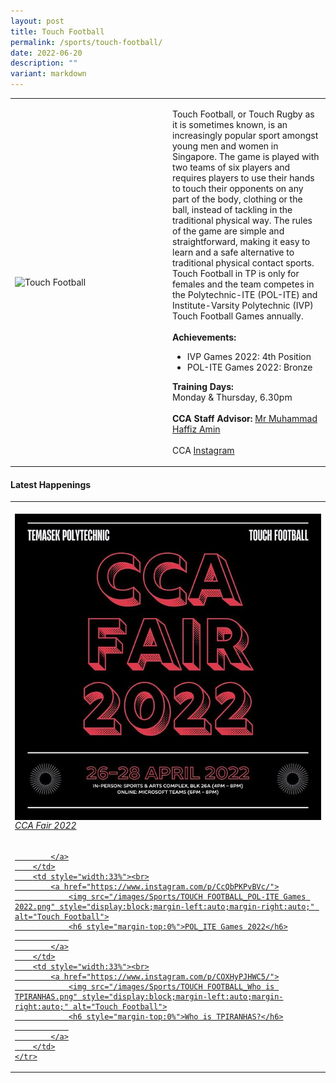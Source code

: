 ```yaml
---
layout: post
title: Touch Football
permalink: /sports/touch-football/
date: 2022-06-20
description: ""
variant: markdown
---
```

<table>
    <tbody><tr>
        <td style="width:50%"><img src="https://hosting.photobucket.com/images/i/tracyng81/Touch_Football.jpeg?width=320&amp;height=320&amp;fit=bounds" style="display:block;margin-left:auto;margin-right:auto;" alt="Touch Football"></td>
        <td>
            <p>
                Touch Football, or Touch Rugby as it is sometimes known, is an increasingly popular sport amongst young men and women in Singapore. The game is played with two teams of six players and requires players to use their hands to touch their opponents on any part of the body, clothing or the ball, instead of tackling in the traditional physical way. The rules of the game are simple and straightforward, making it easy to learn and a safe alternative to traditional physical contact sports. Touch Football in TP is only for females and the team competes in the Polytechnic-ITE (POL-ITE) and Institute-Varsity Polytechnic (IVP) Touch Football Games annually.<br>
                <br>
                <b>Achievements:</b><br>
                </p><ul>
                    <li>IVP Games 2022: 4th Position</li>
                    <li>POL-ITE Games 2022: Bronze</li>
                </ul>
            <p></p>
            <p>
                <b>Training Days:</b><br>
                Monday &amp; Thursday, 6.30pm<br>
                <br>
                <b>CCA Staff Advisor:</b> <a href="Muhammad_Haffiz_AMIN@TP.EDU.SG">Mr Muhammad Haffiz Amin</a><br>
                <br>
                CCA <a href="https://www.instagram.com/tpiranhas">Instagram</a>
            </p>
        </td>
    </tr>
</tbody></table>

#### Latest Happenings

<table>
    <tbody><tr>
        <td style="width:33%"><br>
            <a href="https://www.instagram.com/p/CcmhZjPv2tM/">
                <img src="/images/Sports/TOUCH FOOTBALL_CCA Fair 2022.png" style="display:block;margin-left:auto;margin-right:auto;" alt="Touch Football">
                <h6 style="margin-top:0%">CCA Fair 2022</h6>    
                
            </a>
        </td>
        <td style="width:33%"><br>
            <a href="https://www.instagram.com/p/CcQbPKPvBVc/">
                <img src="/images/Sports/TOUCH FOOTBALL_POL-ITE Games 2022.png" style="display:block;margin-left:auto;margin-right:auto;" alt="Touch Football">
                <h6 style="margin-top:0%">POL_ITE Games 2022</h6>
                
            </a>
        </td>
        <td style="width:33%"><br>
            <a href="https://www.instagram.com/p/COXHyPJHWC5/">
                <img src="/images/Sports/TOUCH FOOTBALL_Who is TPIRANHAS.png" style="display:block;margin-left:auto;margin-right:auto;" alt="Touch Football">
                <h6 style="margin-top:0%">Who is TPIRANHAS?</h6>
                
            </a>
        </td>
    </tr>
</tbody></table>